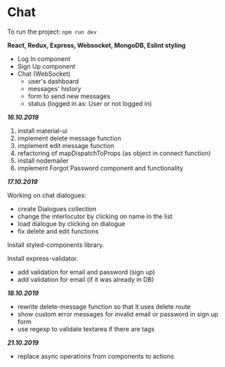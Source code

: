 # Chat

To run the project:  `npm run dev`

**React, Redux, Express, Websocket, MongoDB, Eslint styling**

- Log In component
- Sign Up component
- Chat (WebSocket)
  - user's dashboard
  - messages' history
  - form to send new messages
  - status (logged in as: User or not logged in)


**_16.10.2019_**
1. install material-ui
2. implement delete message function
3. implement edit message function
4. refactoring of mapDispatchToProps (as object in connect function)
5. install nodemailer
6. implement Forgot Password component and functionality


**_17.10.2019_**

Working on chat dialogues:
- create Dialogues collection
- change the interlocutor by clicking on name in the list
- load dialogue by clicking on dialogue
- fix delete and edit functions

Install styled-components library.

Install express-validator.
- add validation for email and password (sign up)
- add validation for email (if it was already in DB)

**_18.10.2019_**
- rewrite delete-message function so that it uses delete route
- show custom error messages for invalid email or password in sign up form
- use regexp to validate textarea if there are tags

**_21.10.2019_**
- replace async operations from components to actions
